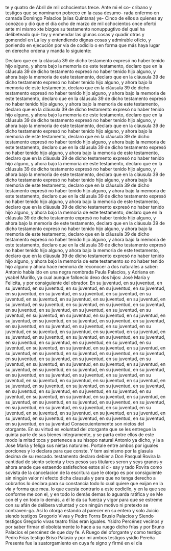 te y quatro de Abril de mil ochocientos trece. Ante mi el co- cribano y testigos que se nominaron pobreco en la casa desumo- rada enfermo en camada Domingo Palacios (alias Quintana) ye-
Cinco de ellos a quienes ay conozco y dió que el día ocho de marzo de mil ochocientos once ofertó ante mi mismo xte bizgos su testamento nonuppugtivo del qual ha delibeteado qui- toy y enmendar las glunas cosas y quadir otras y gomendol en
La ley y entendiendo dignas cosas y admirable oficio, y poniendo en ejecución por vía de codicilo o en forma que más haya lugar en derecho ordena y manda lo siguiente:

Declaro que en la cláusula 39 de dicho testamento expresó no haber tenido hijo alguno, y ahora bajo la memoria de este testamento, declaro que en la cláusula 39 de dicho testamento expresó no haber tenido hijo alguno, y ahora bajo la memoria de este testamento, declaro que en la cláusula 39 de dicho testamento expresó no haber tenido hijo alguno, y ahora bajo la memoria de este testamento, declaro que en la cláusula 39 de dicho testamento expresó no haber tenido hijo alguno, y ahora bajo la memoria de este testamento, declaro que en la cláusula 39 de dicho testamento expresó no haber tenido hijo alguno, y ahora bajo la memoria de este testamento, declaro que en la cláusula 39 de dicho testamento expresó no haber tenido hijo alguno, y ahora bajo la memoria de este testamento, declaro que en la cláusula 39 de dicho testamento expresó no haber tenido hijo alguno, y ahora bajo la memoria de este testamento, declaro que en la cláusula 39 de dicho testamento expresó no haber tenido hijo alguno, y ahora bajo la memoria de este testamento, declaro que en la cláusula 39 de dicho testamento expresó no haber tenido hijo alguno, y ahora bajo la memoria de este testamento, declaro que en la cláusula 39 de dicho testamento expresó no haber tenido hijo alguno, y ahora bajo la memoria de este testamento, declaro que en la cláusula 39 de dicho testamento expresó no haber tenido hijo alguno, y ahora bajo la memoria de este testamento, declaro que en la cláusula 39 de dicho testamento expresó no haber tenido hijo alguno, y ahora bajo la memoria de este testamento, declaro que en la cláusula 39 de dicho testamento expresó no haber tenido hijo alguno, y ahora bajo la memoria de este testamento, declaro que en la cláusula 39 de dicho testamento expresó no haber tenido hijo alguno, y ahora bajo la memoria de este testamento, declaro que en la cláusula 39 de dicho testamento expresó no haber tenido hijo alguno, y ahora bajo la memoria de este testamento, declaro que en la cláusula 39 de dicho testamento expresó no haber tenido hijo alguno, y ahora bajo la memoria de este testamento, declaro que en la cláusula 39 de dicho testamento expresó no haber tenido hijo alguno, y ahora bajo la memoria de este testamento, declaro que en la cláusula 39 de dicho testamento expresó no haber tenido hijo alguno, y ahora bajo la memoria de este testamento, declaro que en la cláusula 39 de dicho testamento expresó no haber tenido hijo alguno, y ahora bajo la memoria de este testamento, declaro que en la cláusula 39 de dicho testamento expresó no haber tenido hijo alguno, y ahora bajo la memoria de este testamento, declaro que en la cláusula 39 de dicho testamento expresó no haber tenido hijo alguno, y ahora bajo la memoria de este testamento
so no haber tenido hijo alguno y ahora hace memoria de reconocer a dos naturales a saber: Antonio había ido en una negra nombrada Paula Palacios, y Adriana en ysabel Murillo, ya cual aunque falloecio dexo dos hijos: José María y Felicita, y por consiguiente del obrador. En su juventud, en su juventud, en su juventud, en su juventud, en su juventud, en su juventud, en su juventud, en su juventud, en su juventud, en su juventud, en su juventud, en su juventud, en su juventud, en su juventud, en su juventud, en su juventud, en su juventud, en su juventud, en su juventud, en su juventud, en su juventud, en su juventud, en su juventud, en su juventud, en su juventud, en su juventud, en su juventud, en su juventud, en su juventud, en su juventud, en su juventud, en su juventud, en su juventud, en su juventud, en su juventud, en su juventud, en su juventud, en su juventud, en su juventud, en su juventud, en su juventud, en su juventud, en su juventud, en su juventud, en su juventud, en su juventud, en su juventud, en su juventud, en su juventud, en su juventud, en su juventud, en su juventud, en su juventud, en su juventud, en su juventud, en su juventud, en su juventud, en su juventud, en su juventud, en su juventud, en su juventud, en su juventud, en su juventud, en su juventud, en su juventud, en su juventud, en su juventud, en su juventud, en su juventud, en su juventud, en su juventud, en su juventud, en su juventud, en su juventud, en su juventud, en su juventud, en su juventud, en su juventud, en su juventud, en su juventud, en su juventud, en su juventud, en su juventud, en su juventud, en su juventud, en su juventud, en su juventud, en su juventud, en su juventud, en su juventud, en su juventud, en su juventud, en su juventud, en su juventud, en su juventud, en su juventud, en su juventud, en su juventud, en su juventud, en su juventud, en su juventud, en su juventud, en su juventud, en su juventud, en su juventud, en su juventud, en su juventud, en su juventud, en su juventud, en su juventud, en su juventud, en su juventud, en su juventud, en su juventud, en su juventud, en su juventud, en su juventud, en su juventud, en su juventud, en su juventud, en su juventud
Consecuientemente son nietos del otorgante. En su virtud es voluntad del otorgante que se les entregue la quinta parte de sus bienes integramente, y se parta entre ellos de este modo la mitad toca y pertenece a su hisopo natural Antonio ya dicho, y la a
Jose María y feliga sus nietas naturales. Portale entre ambos por iguales porciones y lo declara para que conste. Y tem asimismo por la glasula decima de su rescado.
testamento declaro debier a Don Pasqual Rovira la cantidad de siento setenta y tres pesos sus titulares seron y seys granos y ahora anade que estaendo satisfechos estos al ci- say y tado Rovira como sovista de la cancelacion de la escritura que
le otorgo es por consiguiente sin ningún valor ni efecto dicha
clausula y para que no tenga derecho a cobrarlos lo declara
para su constancia
todo lo cual quiere que exijan en la vía y forma que mea.
lo que cuesta contrario a este codicilo, y en la que sea conforme me con el, y en todo lo demás demas lo aguarda ratifica y se
Me con él y en todo lo demás, a él le da su fuerza y vigor para que se estreme con su afán de delibera voluntad y con ningún motivo ni pretexto se contraven-ga. Así lo otorga estando al parecer en su entero y solo Juicio siendo testigos Gregorio Vivas y Pedro Forns Brusio Palacios y
Siendo testigos Gregorio vivas teatro frías eran iguales.
Ysidro Percénez vecinos y por saber firmar el obolotamente lo
hace a su ruego dicho frías y por Bruno Palacios el percénez de
que doy fe.
A Ruego del oforgante y como testigo Pedro Frías
testigo Briso Palasio y por mi ambos testigos ysidio Pereña
Presente fue la suatorgamiento en cuya fe signo y firmé en el dia